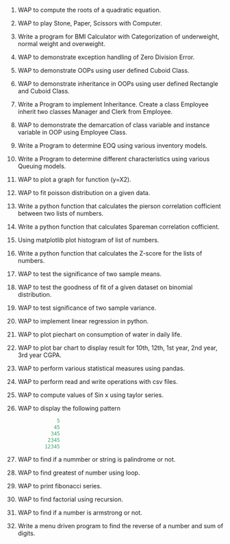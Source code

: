 1. WAP to compute the roots of a quadratic equation. 

2. WAP to play Stone, Paper, Scissors with Computer. 

3. Write a program for BMI Calculator with Categorization of underweight, normal weight and overweight. 

4. WAP to demonstrate exception handling of Zero Division Error. 

5. WAP to demonstrate OOPs using user defined Cuboid Class. 

6. WAP to demonstrate inheritance in OOPs using user defined Rectangle and Cuboid Class. 

7. Write a Program to implement Inheritance. Create a class Employee inherit two classes Manager and Clerk from Employee. 

8. WAP to demonstrate the demarcation of class variable and instance variable in OOP using Employee Class. 

9. Write a Program to determine EOQ using various inventory models. 

10. Write a Program to determine different characteristics using various Queuing models. 

11. WAP to plot a graph for function (y=X2).  

12. WAP to fit poisson distribution on a given data.  

13. Write a python function that calculates the pierson correlation cofficient between two lists of numbers.  

14. Write a python function that calculates Spareman correlation cofficient.

15. Using matplotlib plot histogram of list of numbers.  

16. Write a python function that calculates the Z-score for the lists of numbers.  

17. WAP to test the significance of two sample means.  

18. WAP to test the goodness of fit of a given dataset on binomial distribution.  

19. WAP to test significance of two sample variance.  

20. WAP to implement linear regression in python.  

21. WAP to plot piechart on consumption of water in daily life.  

22. WAP to plot bar chart to display result for 10th, 12th, 1st year, 2nd year, 3rd year CGPA.  

23. WAP to perform various statistical measures using pandas.  

24. WAP to perform read and write operations with csv files.  

25. WAP to compute values of Sin x using taylor series.  

26. WAP to display the following pattern 
```python
                5
               45
              345
             2345
            12345
```

27. WAP to find if a nummber or string is palindrome or not.  

28. WAP to find greatest of number using loop.  

29. WAP to print fibonacci series.  

30. WAP to find factorial using recursion.  

31. WAP to find if a number is armstrong or not.  

32. Write a menu driven program to find the reverse of a number and sum of digits. 